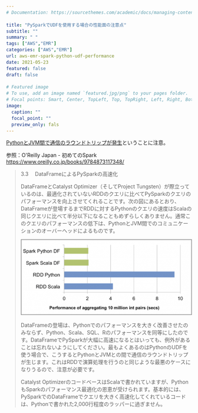 ```yaml
---
# Documentation: https://sourcethemes.com/academic/docs/managing-content/

title: "PySparkでUDFを使用する場合の性能面の注意点"
subtitle: ""
summary: " "
tags: ["AWS","EMR"]
categories: ["AWS","EMR"]
url: aws-emr-spark-python-udf-performance
date: 2021-05-23
featured: false
draft: false

# Featured image
# To use, add an image named `featured.jpg/png` to your pages folder.
# Focal points: Smart, Center, TopLeft, Top, TopRight, Left, Right, BottomLeft, Bottom, BottomRight.
image:
  caption: ""
  focal_point: ""
  preview_only: fals
---
```




<u>PythonとJVM間で通信のラウンドトリップが発生</u>ということに注意。



参照：O'Reilly Japan - 初めてのSpark https://www.oreilly.co.jp/books/9784873117348/

> 3.3　 DataFrameによるPySparkの高速化
>
> DataFrameとCatalyst Optimizer（そしてProject Tungsten）が際立っているのは、最適化されていないRDDのクエリに比べてPySparkのクエリのパフォーマンスを向上させてくれることです。次の図にあるとおり、DataFrameが登場するまでRDDに対するPythonのクエリの速度はScalaの同じクエリに比べて半分以下になることもめずらしくありません。通常このクエリのパフォーマンスの低下は、PythonとJVM間でのコミュニケーションのオーバーヘッドによるものです。
>
> ![image-20210524085439906](image-20210524085439906.png)
>
> DataFrameの登場は、Pythonでのパフォーマンスを大きく改善させたのみならず、Python、Scala、SQL、Rのパフォーマンスを同等にしたのです。DataFrameでPySparkが大幅に高速になるとはいっても、例外があることは忘れないようにしてください。最もよくあるのはPythonのUDFを使う場合で、こうするとPythonとJVMとの間で通信のラウンドトリップが生じます。これはRDDで演算処理を行うのと同じような最悪のケースになりうるので、注意が必要です。
>
> Catalyst OptimizerのコードベースはScalaで書かれていますが、PythonもSparkのパフォーマンス最適化の恩恵が受けられます。基本的には、PySparkでのDataFrameでクエリを大きく高速化してくれているコードは、Pythonで書かれた2,000行程度のラッパーに過ぎません。
>

